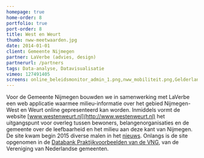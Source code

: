 ```yaml
---
homepage: true
home-order: 8
portfolio: true
port-order: 8
title: West en Weurt
thumb: nww-meetwaarden.jpg
date: 2014-01-01
client: Gemeente Nijmegen
partner: LaVerbe (advies, design)
partnerurl: /partners
tags: Data-analyse, Datavisualisatie
vimeo: 127491405
screens: online_beleidsmonitor_admin_1.png,nww_mobiliteit.png,Gelderlander_20_3_2015.png
---
```


Voor de Gemeente Nijmegen bouwden we in samenwerking met LaVerbe een web applicatie waarmee milieu-informatie over het gebied Nijmegen-West en Weurt online gepresenteerd kan worden. Inmiddels vormt de website [www.westenweurt.nl](http://www.westenweurt.nl) het uitgangspunt voor overleg tussen bewoners, belangenorganisaties en de gemeente over de leefbaarheid en het milieu aan deze kant van Nijmegen. De site kwam begin 2015 diverse malen in het [nieuws](http://www.gelderlander.nl/uitgebreid-zoeken-1.3420172?search-quick=westenweurt.nl&timestamp=1456224015573&3fd1eedf9f66b63d76f33eadf2ab9c68=57b407756d6600231a27d4593348ef1c&6eebcaecc1a510d2008f079f9781fc37=). Onlangs is de site opgenomen in de [Databank Praktijkvoorbeelden van de VNG](https://praktijkvoorbeelden.vng.nl/databank/milieu/luchtkwaliteit/inzicht-in-de-milieukwaliteit.aspx?kws=west+weurt), van de Vereniging van Nederlandse gemeenten.
